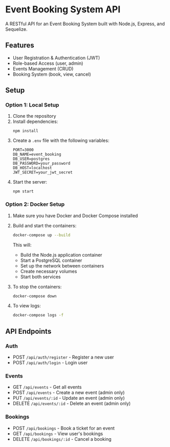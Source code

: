 # Event Booking System API

A RESTful API for an Event Booking System built with Node.js, Express, and Sequelize.

## Features

- User Registration & Authentication (JWT)
- Role-based Access (user, admin)
- Events Management (CRUD)
- Booking System (book, view, cancel)

## Setup

### Option 1: Local Setup

1. Clone the repository
2. Install dependencies:
   ```
   npm install
   ```
3. Create a `.env` file with the following variables:
   ```
   PORT=3000
   DB_NAME=event_booking
   DB_USER=postgres
   DB_PASSWORD=your_password
   DB_HOST=localhost
   JWT_SECRET=your_jwt_secret
   ```
4. Start the server:
   ```
   npm start
   ```

### Option 2: Docker Setup

1. Make sure you have Docker and Docker Compose installed
2. Build and start the containers:

   ```bash
   docker-compose up --build
   ```

   This will:

   - Build the Node.js application container
   - Start a PostgreSQL container
   - Set up the network between containers
   - Create necessary volumes
   - Start both services

3. To stop the containers:

   ```bash
   docker-compose down
   ```

4. To view logs:
   ```bash
   docker-compose logs -f
   ```

## API Endpoints

### Auth

- POST `/api/auth/register` - Register a new user
- POST `/api/auth/login` - Login user

### Events

- GET `/api/events` - Get all events
- POST `/api/events` - Create a new event (admin only)
- PUT `/api/events/:id` - Update an event (admin only)
- DELETE `/api/events/:id` - Delete an event (admin only)

### Bookings

- POST `/api/bookings` - Book a ticket for an event
- GET `/api/bookings` - View user's bookings
- DELETE `/api/bookings/:id` - Cancel a booking
